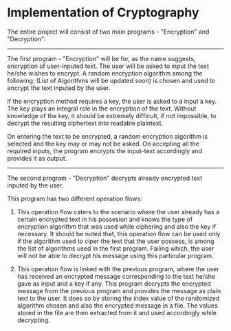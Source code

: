 <h1> Implementation of Cryptography </h1>


The entire project  will consist of two main programs - "Encryption" and "Decryption".

----------------

The first program - "Encryption" will be for, as the name suggests, encryption of user-inputed text.
The user will be asked to input the text he/she wishes to encrypt. A random encryption algorithm among the following:
(List of Algorithms will be updated soon) is chosen and used to encrypt the text inputed by the user.

If the encryption method requires a key, the user is asked to a input a key. The key plays an integral role in the encryption of the text. Without knowledge of the key, it should be extremely difficult, if not impossible, to decrypt the resulting ciphertext into readable plaintext.

On entering the text to be encrypted, a random encryption algorithm is selected and the key may or may not be asked. On accepting all the required inputs, the program encrypts the input-text accordingly and provides it as output. 

------

The second program - "Decryption" decrypts already encrypted text inputed by the user. 

This program has two different operation flows: 

1. This operation flow caters to the scenario where the user already has a certain encrypted text in his possesion and knows the type of encryption algorithm that was used while ciphering and also the key if necessary. It should be noted that, this operation flow can be used only if the algorithm used to ciper the text that the user possess, is among the list of algorithms used in the first program. Failing which, the user will not be able to decrypt his message using this particular program.  

2. This operation flow is linked with the previous program, where the user has received an encrypted message corresponding to the text he/she gave as input and a key if any. This program decrypts the encrypted message from the previous program and provides the message as plain text to the user. It does so by storing the index value of the randomized algorithm chosen and also the encrypted message in a file. The values stored in the file are then extracted from it and used accordingly while decrypting.
                                                                          

